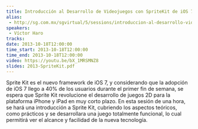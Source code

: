 ```yaml
---
title: Introducción al Desarrollo de Videojuegos con SpriteKit de iOS 7
alias:
 - http://sg.com.mx/sgvirtual/5/sessions/introduccion-al-desarrollo-videojuegos-spritekit-ios-7
speakers:
 - Víctor Haro
tracks:
date: 2013-10-18T12:00:00
time_start: 2013-10-18T12:00:00
time_end: 2013-10-18T12:00:00
video: https://youtu.be/bX_1MRSMNZ8
slides: 2013-SpriteKit.pdf
---
```


Sprite Kit es el nuevo framework de iOS 7, y considerando que la adopción de iOS 7 llego a 40% de los usuarios durante el primer fin de semana, se espera que Sprite Kit revolucione el desarrollo de juegos 2D para la plataforma iPhone y iPad en muy corto plazo. En esta sesión de una hora, se hará una introducción a Sprite Kit, cubriendo los aspectos teóricos, como prácticos y se desarrollara una juego totalmente funcional, lo cual permitirá ver el alcance y facilidad de la nueva tecnología.